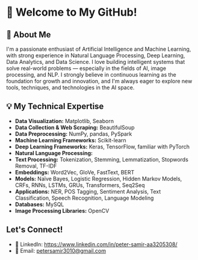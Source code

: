 # 👋 Welcome to My GitHub!

## 🚀 About Me

I'm a passionate enthusiast of Artificial Intelligence and Machine Learning, with strong experience in Natural Language Processing, Deep Learning, Data Analytics, and Data Science.
I love building intelligent systems that solve real-world problems — especially in the fields of AI, image processing, and NLP.
I strongly believe in continuous learning as the foundation for growth and innovation, and I'm always eager to explore new tools, techniques, and technologies in the AI space.


## 💡 My Technical Expertise

* **Data Visualization:** Matplotlib, Seaborn
* **Data Collection & Web Scraping:** BeautifulSoup
* **Data Preprocessing:** NumPy, pandas, PySpark
* **Machine Learning Frameworks:** Scikit-learn
* **Deep Learning Frameworks:** Keras, TensorFlow, familiar with PyTorch
* **Natural Language Processing:**
* ****Text Processing:**** Tokenization, Stemming, Lemmatization, Stopwords Removal, TF-IDF
* ****Embeddings:**** Word2Vec, GloVe, FastText, BERT
* ****Models:**** Naïve Bayes, Logistic Regression, Hidden Markov Models, CRFs, RNNs, LSTMs, GRUs, Transformers, Seq2Seq
* ****Applications:**** NER, POS Tagging, Sentiment Analysis, Text Classification, Speech Recognition, Language Modeling
* **Databases:** MySQL
* **Image Processing Libraries:** OpenCV


##  Let's Connect!

* 🔗 LinkedIn: https://www.linkedin.com/in/peter-samir-aa3205308/
* 📩 Email: <petersamir3010@gmail.com>
